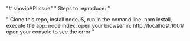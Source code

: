 "# snovioAPIIssue" 
" Steps to reproduce: "

" Clone this repo,
  install nodeJS,
  run in the comand line: npm install, 
  execute the app: node index,
  open your browser in: http://localhost:1001/
  open your console to see the error
"  
